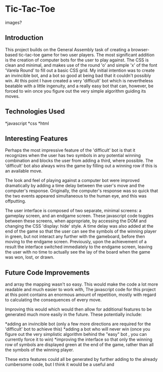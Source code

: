 # Tic-Tac-Toe

images?

## Introduction
This project builds on the General Assembly task of creating a browser-based tic-tac-toe game for two user players. The most significant addition is the creation of computer bots for the user to play against. The CSS is clean and minimal, and makes use of the round 'o' and simple 'x' of the font 'Varela Round' to fill out a basic CSS grid. My initial intention was to create an invincible bot, and a bot so good at being bad that it couldn't possibly win. At this point I have created a very 'difficult' bot which is nevertheless beatable with a little ingenuity, and a really easy bot that can, however, be forced to win once you figure out the very simple algorithm guiding its moves.

## Technologies Used

*javascript
*css
*html

## Interesting Features
Perhaps the most impressive feature of the 'difficult' bot is that it recognizes when the user has two symbols in any potential winning combination and blocks the user from adding a third, where possible. The 'difficult' bot also always wins the game by filling out a winning row if this is an available move. 

The look and feel of playing against a computer bot were improved dramatically by adding a time delay between the user's move and the computer's response. Originally, the computer's response was so quick that the two events appeared simultaneous to the human eye, and this was offputting. 

The user interface is composed of two separate, minimal screens: a gameplay screen, and an endgame screen. These javascript code toggles between these screens, when appropriate, by accessing the DOM and changing the CSS 'display: hide' style.  A time delay was also added at the end of the game so that the user can see the symbols of the winning player in green, but not interact any further with the gameboard, before then moving to the endgame screen. Previously, upon the achievement of a result the interface switched immediately to the endgame screen, leaving the user with no time to actually see the lay of the board when the game was won, lost, or drawn.

## Future Code Improvements
and array the mapping wasn't so easy. This would make the code a lot more readable and much easier to work with, The javascript code for this project at this point contains an enormous amount of repetition, mostly with regard to calculating the consequences of every move. 

Improving this would which would then allow for additional features to be generated much more easily in the future. These potentially include:

*adding an invincible bot (only a few more directions are required for the 'difficult' bot to achieve this)
*adding a bot who will never win (once you figure out the very simplistic algorithm behind the "easy" bot , you can currently force it to win)
*improving the interface so that only the winning row of symbols are displayed green at the end of the game, rather than all the symbols of the winning player.

These extra features could all be generated by further adding to the already cumbersome code, but I think it would be a useful and 
